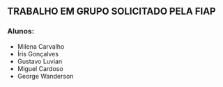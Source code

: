 ## TRABALHO EM GRUPO SOLICITADO PELA FIAP

<h3>Alunos:</h3>

- Milena Carvalho
- Íris Gonçalves
- Gustavo Luvian
- Miguel Cardoso
- George Wanderson
